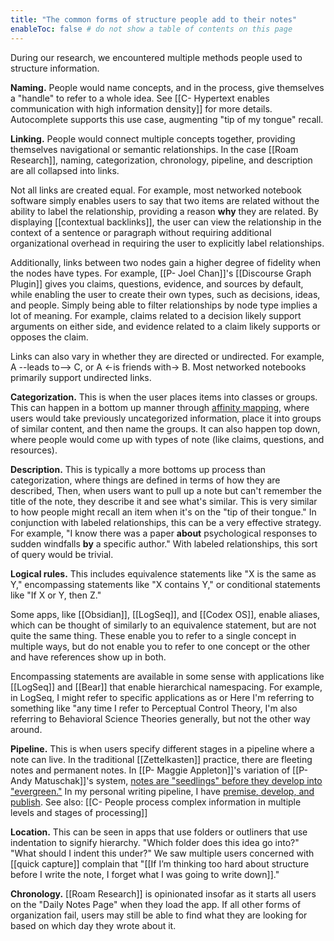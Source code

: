 ```yaml
---
title: "The common forms of structure people add to their notes"
enableToc: false # do not show a table of contents on this page
---
```

During our research, we encountered multiple methods people used to structure information.

**Naming.** People would name concepts, and in the process, give themselves a "handle" to refer to a whole idea. See [[C- Hypertext enables communication with high information density]] for more details. Autocomplete supports this use case, augmenting "tip of my tongue" recall.

**Linking.** People would connect multiple concepts together, providing themselves navigational or semantic relationships. In the case [[Roam Research]], naming, categorization, chronology, pipeline, and description are all collapsed into links.

Not all links are created equal. For example, most networked notebook software simply enables users to say that two items are related without the ability to label the relationship, providing a reason **why** they are related. By displaying [[contextual backlinks]], the user can view the relationship in the context of a sentence or paragraph without requiring additional organizational overhead in requiring the user to explicitly label relationships.

Additionally, links between two nodes gain a higher degree of fidelity when the nodes have types. For example, [[P- Joel Chan]]'s [[Discourse Graph Plugin]] gives you claims, questions, evidence, and sources by default, while enabling the user to create their own types, such as decisions, ideas, and people. Simply being able to filter relationships by node type implies a lot of meaning. For example, claims related to a decision likely support arguments on either side, and evidence related to a claim likely supports or opposes the claim.

Links can also vary in whether they are directed or undirected. For example, A --leads to--> C, or A <-is friends with-> B. Most networked notebooks primarily support undirected links.

**Categorization.** This is when the user places items into classes or groups. This can happen in a bottom up manner through [affinity mapping](https://www.usertesting.com/blog/affinity-mapping), where users would take previously uncategorized information, place it into groups of similar content, and then name the groups. It can also happen top down, where people would come up with types of note (like claims, questions, and resources).

**Description.** This is typically a more bottoms up process than categorization, where things are defined in terms of how they are described, Then, when users want to pull up a note but can't remember the title of the note, they describe it and see what's similar. This is very similar to how people might recall an item when it's on the "tip of their tongue." In conjunction with labeled relationships, this can be a very effective strategy. For example, "I know there was a paper **about** psychological responses to sudden windfalls **by** a specific author." With labeled relationships, this sort of query would be trivial.

**Logical rules.** This includes equivalence statements like "X is the same as Y," encompassing statements like "X contains Y," or conditional statements like "If X or Y, then Z."

Some apps, like [[Obsidian]], [[LogSeq]], and [[Codex OS]], enable aliases, which can be thought of similarly to an equivalence statement, but are not quite the same thing. These enable you to refer to a single concept in multiple ways, but do not enable you to refer to one concept or the other and have references show up in both.

Encompassing statements are available in some sense with applications like [[LogSeq]] and [[Bear]] that enable hierarchical namespacing. For example, in LogSeq, I might refer to specific applications as or Here I'm referring to something like "any time I refer to Perceptual Control Theory, I'm also referring to Behavioral Science Theories generally, but not the other way around.

**Pipeline.** This is when users specify different stages in a pipeline where a note can live. In the traditional [[Zettelkasten]] practice, there are fleeting notes and permanent notes. In [[P- Maggie Appleton]]'s variation of [[P- Andy Matuschak]]'s system, [notes are "seedlings" before they develop into "evergreen."](https://www.youtube.com/watch?v=RXXXHN516qc) In my personal writing pipeline, I have [premise, develop, and publish](https://www.youtube.com/watch?v=F2To62BcMdI). See also: [[C- People process complex information in multiple levels and stages of processing]]

**Location.** This can be seen in apps that use folders or outliners that use indentation to signify hierarchy. "Which folder does this idea go into?" "What should I indent this under?" We saw multiple users concerned with [[quick capture]] complain that "[[If I’m thinking too hard about structure before I write the note, I forget what I was going to write down]]."

**Chronology.** [[Roam Research]] is opinionated insofar as it starts all users on the "Daily Notes Page" when they load the app. If all other forms of organization fail, users may still be able to find what they are looking for based on which day they wrote about it.